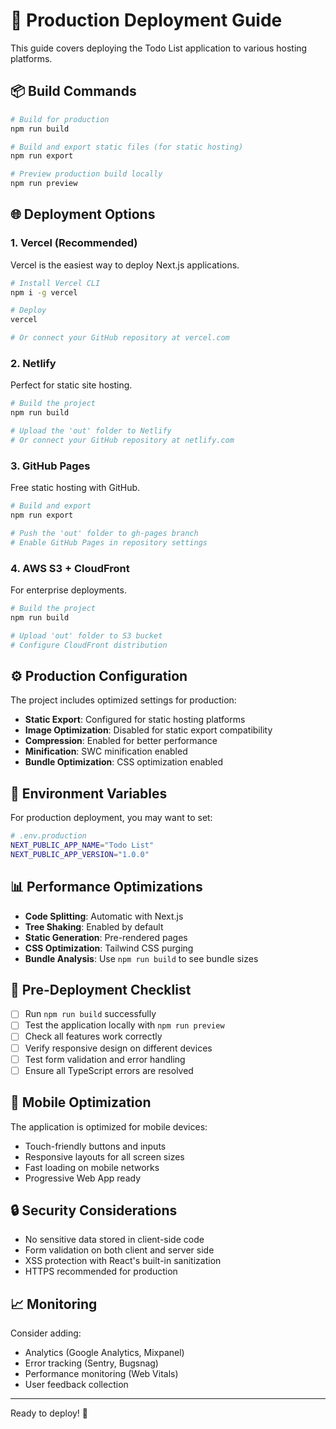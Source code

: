 # 🚀 Production Deployment Guide

This guide covers deploying the Todo List application to various hosting platforms.

## 📦 Build Commands

```bash
# Build for production
npm run build

# Build and export static files (for static hosting)
npm run export

# Preview production build locally
npm run preview
```

## 🌐 Deployment Options

### 1. Vercel (Recommended)
Vercel is the easiest way to deploy Next.js applications.

```bash
# Install Vercel CLI
npm i -g vercel

# Deploy
vercel

# Or connect your GitHub repository at vercel.com
```

### 2. Netlify
Perfect for static site hosting.

```bash
# Build the project
npm run build

# Upload the 'out' folder to Netlify
# Or connect your GitHub repository at netlify.com
```

### 3. GitHub Pages
Free static hosting with GitHub.

```bash
# Build and export
npm run export

# Push the 'out' folder to gh-pages branch
# Enable GitHub Pages in repository settings
```

### 4. AWS S3 + CloudFront
For enterprise deployments.

```bash
# Build the project
npm run build

# Upload 'out' folder to S3 bucket
# Configure CloudFront distribution
```

## ⚙️ Production Configuration

The project includes optimized settings for production:

- **Static Export**: Configured for static hosting platforms
- **Image Optimization**: Disabled for static export compatibility
- **Compression**: Enabled for better performance
- **Minification**: SWC minification enabled
- **Bundle Optimization**: CSS optimization enabled

## 🔧 Environment Variables

For production deployment, you may want to set:

```bash
# .env.production
NEXT_PUBLIC_APP_NAME="Todo List"
NEXT_PUBLIC_APP_VERSION="1.0.0"
```

## 📊 Performance Optimizations

- **Code Splitting**: Automatic with Next.js
- **Tree Shaking**: Enabled by default
- **Static Generation**: Pre-rendered pages
- **CSS Optimization**: Tailwind CSS purging
- **Bundle Analysis**: Use `npm run build` to see bundle sizes

## 🚨 Pre-Deployment Checklist

- [ ] Run `npm run build` successfully
- [ ] Test the application locally with `npm run preview`
- [ ] Check all features work correctly
- [ ] Verify responsive design on different devices
- [ ] Test form validation and error handling
- [ ] Ensure all TypeScript errors are resolved

## 📱 Mobile Optimization

The application is optimized for mobile devices:
- Touch-friendly buttons and inputs
- Responsive layouts for all screen sizes
- Fast loading on mobile networks
- Progressive Web App ready

## 🔒 Security Considerations

- No sensitive data stored in client-side code
- Form validation on both client and server side
- XSS protection with React's built-in sanitization
- HTTPS recommended for production

## 📈 Monitoring

Consider adding:
- Analytics (Google Analytics, Mixpanel)
- Error tracking (Sentry, Bugsnag)
- Performance monitoring (Web Vitals)
- User feedback collection

---

Ready to deploy! 🎉
